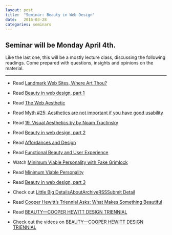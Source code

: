 ```yaml
---
layout: post
title:  "Seminar: Beauty in Web Design"
date:   2016-03-28
categories: seminars
---
```


Seminar will be Monday April 4th.
---

Like the last one, this will be a mostly lecture class, discussing the following readings. Come prepared with questions, insights and opinions on the material.

---
* Read [Landmark Web Sites, Where Art Thou?](http://www.underconsideration.com/speakup/archives/004033.html)  
* Read [Beauty in web design, part 1](http://www.cennydd.com/writing/beauty-in-web-design-part-1)  
* Read [The Web Aesthetic](http://alistapart.com/article/the-web-aesthetic)  
* Read [Myth #25: Aesthetics are not important if you have good usability](http://uxmyths.com/post/1161244116/myth-25-aesthetics-are-not-important-if-you-have-good-us)  
* Read [19. Visual Aesthetics by by Noam Tractinsky](https://www.interaction-design.org/literature/book/the-encyclopedia-of-human-computer-interaction-2nd-ed/visual-aesthetics)  


* Read [Beauty in web design, part 2](http://www.cennydd.com/writing/beauty-in-web-design-part-2)  
* Read [Affordances and Design](http://www.jnd.org/dn.mss/affordances_and.html)  
* Read [Functional Beauty and User Experience](https://uxmag.com/articles/functional-beauty-and-user-experience)  
* Watch [Minimum Viable Personality with Fake Grimlock](https://www.youtube.com/watch?v=MjyjWPMqTrs)  
* Read [Minimum Viable Personality](http://avc.com/2011/09/minimum-viable-personality/)  


* Read [Beauty in web design, part 3](http://www.cennydd.com/writing/beauty-in-web-design-part-3)  
* Check out [Little Big DetailsAboutArchiveRSSSubmit Detail](http://littlebigdetails.com/)  
* Read [Cooper Hewitt’s Triennial Asks: What Makes Something Beautiful](http://www.nytimes.com/2016/02/11/fashion/cooper-hewitts-triennial-asks-what-makes-something-beautiful.html)  
* Read [BEAUTY—COOPER HEWITT DESIGN TRIENNIAL](https://collection.cooperhewitt.org/exhibitions/69155413)  
* Check out the videos on [BEAUTY—COOPER HEWITT DESIGN TRIENNIAL](https://collection.cooperhewitt.org/exhibitions/69155413/videos/)  
